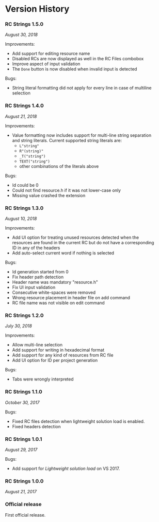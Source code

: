 # Version History

### RC Strings 1.5.0
*August 30, 2018*

Improvements:
* Add support for editing resource name
* Disabled RCs are now displayed as well in the RC Files combobox
* Improve aspect of input validation
* The `Done` button is now disabled when invalid input is detected

Bugs:
* String literal formatting did not apply for every line in case of multiline selection

### RC Strings 1.4.0
*August 21, 2018*

Improvements:
* Value formatting now includes support for multi-line string separation and string literals. 
	Current supported string literals are:
	- `L"string"`
	- `R"(string)"`
	- `_T("string")`
	- `TEXT("string")`
	- other combinations of the literals above

Bugs:
* Id could be 0
* Could not find resource.h if it was not lower-case only
* Missing value crashed the extension

### RC Strings 1.3.0
*August 10, 2018*

Improvements:

* Add UI option for treating unused resources detected when the resources are found in the current RC but do not have a corresponding ID in any of the headers
* Add auto-select current word if nothing is selected

Bugs:

* Id generation started from 0
* Fix header path detection
* Header name was mandatory "resource.h"
* Fix UI input validation
* Consecutive white-spaces were removed
* Wrong resource placement in header file on add command
* RC file name was not visible on edit command

### RC Strings 1.2.0
*July 30, 2018*

Improvements:

* Allow multi-line selection
* Add support for writing in hexadecimal format
* Add support for any kind of resources from RC file
* Add UI option for ID per project generation

Bugs:

* Tabs were wrongly interpreted

### RC Strings 1.1.0
*October 30, 2017*

Bugs:

* Fixed RC files detection when lightweight solution load is enabled.
* Fixed headers detection

### RC Strings 1.0.1
*August 29, 2017*

Bugs:

* Add support for *Lightweight solution load* on VS 2017.

### RC Strings 1.0.0
*August 21, 2017*

### Official release
First official release.

